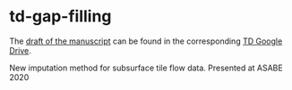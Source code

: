 # td-gap-filling

The [draft of the manuscript](https://docs.google.com/document/d/1YI0rmbORSJoH4sM3TPZIFzb_8OFSjGi4ZZXqdjRwt5k/edit) can be found in the corresponding [TD Google Drive](https://drive.google.com/drive/u/1/folders/1Ra6BPLXP-1HerR5RhknkM2FeWX5wX20d).

New imputation method for subsurface tile flow data. Presented at ASABE 2020

